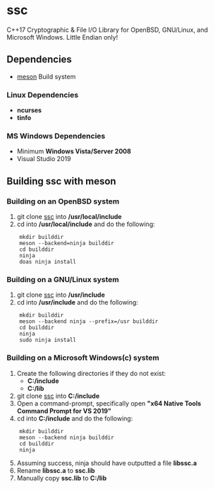 # ssc
C++17 Cryptographic & File I/O Library for OpenBSD, GNU/Linux, and Microsoft Windows.
Little Endian only!
## Dependencies
-	[meson](https://mesonbuild.com) Build system
### Linux Dependencies
-	__ncurses__
-	__tinfo__
### MS Windows Dependencies
-	Minimum __Windows Vista/Server 2008__
-	Visual Studio 2019
## Building ssc with meson
### Building on an OpenBSD system
1. git clone [ssc](https://github.com/stuartcalder/ssc) into __/usr/local/include__
2. cd into __/usr/local/include__ and do the following:
```
	mkdir builddir
	meson --backend=ninja builddir
	cd builddir
	ninja
	doas ninja install
```

### Building on a GNU/Linux system
1. git clone [ssc](https://github.com/stuartcalder/ssc) into __/usr/include__
2. cd into __/usr/include__ and do the following:
```
	mkdir builddir
	meson --backend ninja --prefix=/usr builddir
	cd builddir
	ninja
	sudo ninja install
```

### Building on a Microsoft Windows(c) system
1. Create the following directories if they do not exist:
	- __C:/include__
	- __C:/lib__
2. git clone [ssc](https://github.com/stuartcalder/ssc) into __C:/include__
3. Open a command-prompt, specifically open __"x64 Native Tools Command Prompt for VS 2019"__
4. cd into __C:/include__ and do the following:
```
	mkdir builddir
	meson --backend ninja builddir
	cd builddir
	ninja
```
5. Assuming success, ninja should have outputted a file __libssc.a__
6. Rename __libssc.a__ to __ssc.lib__
7. Manually copy __ssc.lib__ to __C:/lib__
